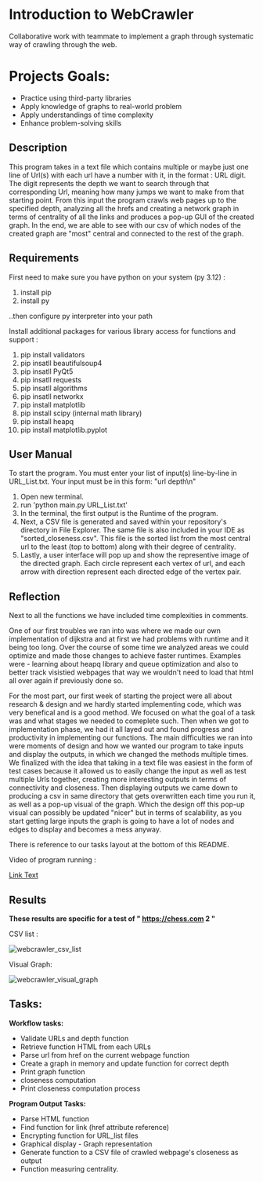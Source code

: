 # Introduction to WebCrawler
Collaborative work with teammate to implement a graph through systematic way of crawling through the web. 


# Projects Goals: 
+ Practice using third-party libraries
+ Apply knowledge of graphs to real-world problem
+ Apply understandings of time complexity
+ Enhance problem-solving skills


## Description

This program takes in a text file which contains multiple or maybe just one line of Url(s) with each url have a number with it, in the format : URL digit. The digit
represents the depth we want to search through that corresponding Url, meaning how many jumps we want to make from that starting point. From this input the program crawls web pages up to the specified depth, analyzing all the hrefs and creating a network graph in terms of centrality of all the links and produces a pop-up GUI of the created graph. In the end, we are able to see with our csv of which nodes of the created graph are "most" central and connected to the rest of the graph.


## Requirements

First need to make sure you have python on your system (py 3.12) :

1. install pip 
2. install py

..then configure py interpreter into your path

Install additional packages for various library access for functions and support :

1. pip install validators 
2. pip insatll beautifulsoup4
3. pip insatll PyQt5
4. pip insatll requests
5. pip insatll algorithms
6. pip insatll networkx
7. pip install matplotlib
8. pip install scipy (internal math library)
9. pip install heapq
10. pip install matplotlib.pyplot


## User Manual

To start the program. You must enter your list of input(s) line-by-line in URL_List.txt. Your input must be in this form:
        "url depth\n"

1. Open new terminal. 
2. run 'python main.py URL_List.txt'
3. In the terminal, the first output is the Runtime of the program.
4. Next, a CSV file is generated and saved within your repository's directory in File Explorer. The same file is also included in your IDE as "sorted_closeness.csv". This file is the sorted list from the most central url to the least (top to bottom) along with their degree of centrality. 
5. Lastly, a user interface will pop up and show the representive image of the directed graph. Each circle represent each vertex of url, and each arrow with direction represent each directed edge of the vertex pair.


## Reflection

Next to all the functions we have included time complexities in comments.

One of our first troubles we ran into was where we made our own implementation of dijkstra and at first we had problems with runtime and it being too long. Over the course of some time we analyzed areas we could optimize and made those changes to achieve faster runtimes. Examples were - learning about heapq library and queue optimization and also to better track visistied webpages that way we wouldn't need to load that html all over again if previously done so. 

For the most part, our first week of starting the project were all about research & design and we hardly started implementing code, which was very benefical and is a good method. We focused on what the goal of a task was and what stages we needed to comeplete such. Then when we got to implementation phase, we had it all layed out and found progress and productivity in implementing our functions. The main difficulties we ran into were moments of design and how we wanted our program to take inputs and display the outputs, in which we changed the methods multiple times. We finalized with the idea that taking in a text file was easiest in the form of test cases because it allowed us to easily change the input as well as test multiple Urls together, creating more interesting outputs in terms of connectivity and closeness. Then displaying outputs we came down to producing a csv in same directory that gets overwritten each time you run it, as well as a pop-up visual of the graph. Which the design off this pop-up visual can possibly be updated "nicer" but in terms of scalability, as you start getting large inputs the graph is going to have a lot of nodes and edges to display and becomes a mess anyway.

There is reference to our tasks layout at the bottom of this README.

Video of program running : 


[Link Text](https://youtu.be/JOV5DsWpjek)



## Results

**These results are specific for a test of " https://chess.com 2 "**

CSV list : 


![webcrawler_csv_list](https://github.com/DANNY130/WebCrawler/assets/97262216/003713ad-556a-45fd-a896-564ee97650af)



Visual Graph: 


![webcrawler_visual_graph](https://github.com/DANNY130/WebCrawler/assets/97262216/a79cedfe-d3f5-407e-9bbf-8f2d32fb77ac)



## Tasks:
**Workflow tasks:**
+ Validate URLs and depth function
+ Retrieve function HTML from each URLs
+ Parse url from href on the current webpage function 
+ Create a graph in memory and update function for correct depth 
+ Print graph function
+ closeness computation 
+ Print closeness computation process

**Program Output Tasks:**
+ Parse HTML function
+ Find function for link (href attribute reference) 
+ Encrypting function for URL_list files
+ Graphical display - Graph representation 
+ Generate function to a CSV file of crawled webpage's closeness as output
+ Function measuring centrality.